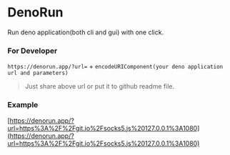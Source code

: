 # DenoRun

Run deno application(both cli and gui) with one click.

### For Developer

`https://denorun.app/?url=` + `encodeURIComponent(your deno application url and parameters)`

> Just share above url or put it to github readme file.

### Example

[https://denorun.app/?url=https%3A%2F%2Fgit.io%2Fsocks5.js%20127.0.0.1%3A1080](https://denorun.app/?url=https%3A%2F%2Fgit.io%2Fsocks5.js%20127.0.0.1%3A1080)
